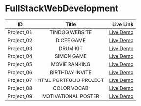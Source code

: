 # FullStackWebDevelopment

| ID            | Title         | Live Link  |
| ------------- |:-------------:| -----:|
| Project_01    |  TINDOG WEBSITE  | [Live Demo](https://subha822-hub.github.io/FullStackWebDevelopment/Project_01/) |
| Project_02    |  DICEE GAME  | [Live Demo](https://subha822-hub.github.io/FullStackWebDevelopment/Project_02/) |
| Project_03    |  DRUM KIT  | [Live Demo](https://subha822-hub.github.io/FullStackWebDevelopment/Project_03/) |
| Project_04    |  SIMON GAME | [Live Demo](https://subha822-hub.github.io/FullStackWebDevelopment/Project_04/) |
| Project_05    |  MOVIE RANKING | [Live Demo](https://subha822-hub.github.io/FullStackWebDevelopment/Project_05/) |
| Project_06    |  BIRTHDAY INVITE | [Live Demo](https://subha822-hub.github.io/FullStackWebDevelopment/Project_06/) |
| Project_07    |  HTML PORTFOLIO PROJECT | [Live Demo](https://subha822-hub.github.io/FullStackWebDevelopment/Project_07/) |
| Project_08    |  COLOR VOCAB | [Live Demo](https://subha822-hub.github.io/FullStackWebDevelopment/Project_08/) |
| Project_09    |  MOTIVATIONAL POSTER | [Live Demo](https://subha822-hub.github.io/FullStackWebDevelopment/Project_09/) |